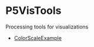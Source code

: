 # P5VisTools
Processing tools for visualizations

- [ColorScaleExample](https://github.com/sulram/P5VisTools/tree/master/ColorScaleExample)
